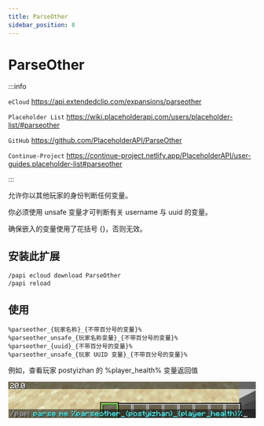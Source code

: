 ```yaml
---
title: ParseOther
sidebar_position: 8
---
```


# ParseOther

:::info

`eCloud` https://api.extendedclip.com/expansions/parseother

`Placeholder List` https://wiki.placeholderapi.com/users/placeholder-list/#parseother

`GitHub` https://github.com/PlaceholderAPI/ParseOther

`Continue-Project` https://continue-project.netlify.app/PlaceholderAPI/user-guides.placeholder-list#parseother

:::

允许你以其他玩家的身份判断任何变量。

你必须使用 unsafe 变量才可判断有关 username 与 uuid 的变量。

确保嵌入的变量使用了花括号 {}，否则无效。

## 安装此扩展

```text
/papi ecloud download ParseOther
/papi reload
```

## 使用

```text
%parseother_{玩家名称}_{不带百分号的变量}%
%parseother_unsafe_{玩家名称变量}_{不带百分号的变量}%
%parseother_{uuid}_{不带百分号的变量}%
%parseother_unsafe_{玩家 UUID 变量}_{不带百分号的变量}%
```

例如，查看玩家 postyizhan 的 %player_health% 变量返回值

![](_images/ParseOther/ParseOther.png)
